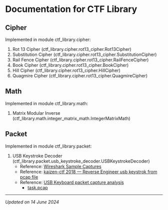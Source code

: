 # Documentation for CTF Library

## Cipher

Implemented in module ctf_library.cipher:

1. Rot 13 Cipher (ctf_library.cipher.rot13_cipher.Rot13Cipher)
1. Substitution Cipher (ctf_library.cipher.rot13_cipher.SubstitutionCipher)
1. Rail Fence Cipher (ctf_library.cipher.rot13_cipher.RailFenceCipher)
1. Book Cipher (ctf_library.cipher.rot13_cipher.BookCipher)
1. Hill Cipher (ctf_library.cipher.rot13_cipher.HillCipher)
1. Quagmire Cipher (ctf_library.cipher.rot13_cipher.QuagmireCipher)

## Math

Implemented in module ctf_library.math:

1. Matrix Modular Inverse (ctf_library.math.integer_matrix_math.IntegerMatrixMath)

## Packet

Implemented in module ctf_library.packet:

1. USB Keystroke Decoder (ctf_library.packet.usb_keystroke_decoder.USBKeystrokeDecoder)
    - Reference: [Wireshark Sample Captures](https://wiki.wireshark.org/SampleCaptures)
    - Reference: [kaizen-ctf 2018 — Reverse Engineer usb keystrok from pcap file](https://abawazeeer.medium.com/kaizen-ctf-2018-reverse-engineer-usb-keystrok-from-pcap-file-2412351679f4)
    - Reference: [USB Keyboard packet capture analysis](https://naykisec.github.io/USB-Keyboard-packet-capture-analysis/)
        - [task.pcap](https://0xd13a.github.io/ctfs/hackit2017/foren100/task.pcap)

***

*Updated on 14 June 2024*

